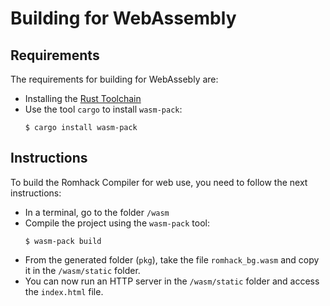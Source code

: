 # Building for WebAssembly

## Requirements

The requirements for building for WebAssebly are:

- Installing the [Rust Toolchain](https://www.rust-lang.org/tools/install)
- Use the tool `cargo` to install `wasm-pack`:
  ```shell
  $ cargo install wasm-pack
  ```

## Instructions

To build the Romhack Compiler for web use, you need to follow the next instructions:

- In a terminal, go to the folder `/wasm`
- Compile the project using the `wasm-pack` tool:
  ```shell
  $ wasm-pack build
  ```
- From the generated folder (`pkg`), take the file `romhack_bg.wasm` and copy it in the `/wasm/static` folder.
- You can now run an HTTP server in the `/wasm/static` folder and access the `index.html` file.